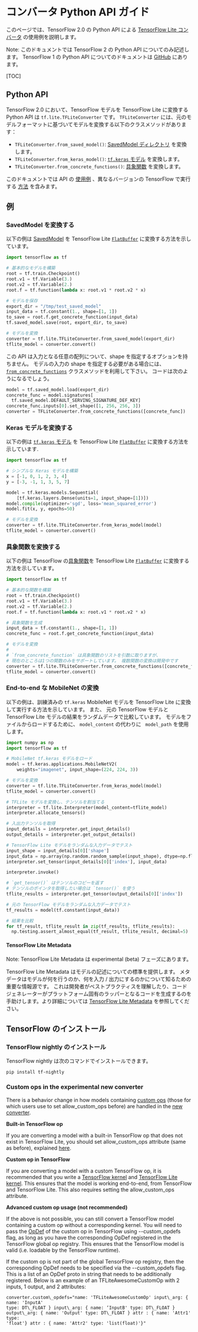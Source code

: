 # コンバータ Python API ガイド

このページでは、TensorFlow 2.0 の Python API による [TensorFlow Lite コンバータ](index.md) の使用例を説明します。

Note: このドキュメントでは TensorFlow 2 の Python API についてのみ記述します。
TensorFlow 1 の Python API についてのドキュメントは [GitHub](https://github.com/tensorflow/tensorflow/blob/master/tensorflow/lite/g3doc/r1/convert/python_api.md) にあります。

[TOC]

## Python API

TensorFlow 2.0 において、TensorFlow モデルを TensorFlow Lite に変換する Python API は `tf.lite.TFLiteConverter` です。
 `TFLiteConverter` には、元のモデルフォーマットに基づいてモデルを変換する以下のクラスメソッドがあります：

*   `TFLiteConverter.from_saved_model()`:
    [SavedModel ディレクトリ](https://www.tensorflow.org/guide/saved_model) を変換します。
*   `TFLiteConverter.from_keras_model()`:
    [`tf.keras` モデル](https://www.tensorflow.org/guide/keras/overview) を変換します。
*   `TFLiteConverter.from_concrete_functions()`:
    [具象関数](https://tensorflow.org/guide/concrete_function) を変換します。


このドキュメントでは API の [使用例](＃examples) 、異なるバージョンの TensorFlow で実行する [方法](#versioning) を含みます。

## 例 <a name="examples"></a>

### SavedModel を変換する <a name="saved_model"></a>

以下の例は [SavedModel](https://www.tensorflow.org/guide/saved_model) を TensorFlow Lite [`FlatBuffer`](https://google.github.io/flatbuffers/) に変換する方法を示しています。

```python
import tensorflow as tf

# 基本的なモデルを構築
root = tf.train.Checkpoint()
root.v1 = tf.Variable(3.)
root.v2 = tf.Variable(2.)
root.f = tf.function(lambda x: root.v1 * root.v2 * x)

# モデルを保存
export_dir = "/tmp/test_saved_model"
input_data = tf.constant(1., shape=[1, 1])
to_save = root.f.get_concrete_function(input_data)
tf.saved_model.save(root, export_dir, to_save)

# モデルを変換
converter = tf.lite.TFLiteConverter.from_saved_model(export_dir)
tflite_model = converter.convert()
```

この API は入力となる任意の配列について、shape を指定するオプションを持ちません。
モデルの入力の shape を指定する必要がある場合には、[`from_concrete_functions`](#concrete_function) クラスメソッドを利用して下さい。
コードは次のようになるでしょう。

```python
model = tf.saved_model.load(export_dir)
concrete_func = model.signatures[
  tf.saved_model.DEFAULT_SERVING_SIGNATURE_DEF_KEY]
concrete_func.inputs[0].set_shape([1, 256, 256, 3])
converter = TFLiteConverter.from_concrete_functions([concrete_func])
```

### Keras モデルを変換する <a name="keras"></a>

以下の例は [`tf.keras` モデル](https://www.tensorflow.org/guide/keras/overview) を TensorFlow Lite [`FlatBuffer`](https://google.github.io/flatbuffers/) に変換する方法を示しています.


```python
import tensorflow as tf

# シンプルな Keras モデルを構築
x = [-1, 0, 1, 2, 3, 4]
y = [-3, -1, 1, 3, 5, 7]

model = tf.keras.models.Sequential(
    [tf.keras.layers.Dense(units=1, input_shape=[1])])
model.compile(optimizer='sgd', loss='mean_squared_error')
model.fit(x, y, epochs=50)

# モデルを変換
converter = tf.lite.TFLiteConverter.from_keras_model(model)
tflite_model = converter.convert()
```

### 具象関数を変換する <a name="concrete_function"></a>

以下の例は TensorFlow の[具象関数](https://tensorflow.org/guide/concrete_function)を
TensorFlow Lite [`FlatBuffer`](https://google.github.io/flatbuffers/)
に変換する方法を示しています。

```python
import tensorflow as tf

# 基本的な関数を構築
root = tf.train.Checkpoint()
root.v1 = tf.Variable(3.)
root.v2 = tf.Variable(2.)
root.f = tf.function(lambda x: root.v1 * root.v2 * x)

# 具象関数を生成
input_data = tf.constant(1., shape=[1, 1])
concrete_func = root.f.get_concrete_function(input_data)

# モデルを変換
#
# `from_concrete_function` は具象関数のリストを引数に取りますが、
# 現在のところは1つの関数のみをサポートしています。 複数関数の変換は開発中です
converter = tf.lite.TFLiteConverter.from_concrete_functions([concrete_func])
tflite_model = converter.convert()
```

### End-to-end な MobileNet の変換 <a name="mobilenet"></a>

以下の例は、訓練済みの `tf.keras` MobileNet モデルを TensorFlow Lite に変換して実行する方法を示しています。
また、 元の TensorFlow モデルと TensorFlow Lite モデルの結果をランダムデータで比較しています。
モデルをファイルからロードするために、 `model_content` の代わりに ` model_path` を使用します。


```python
import numpy as np
import tensorflow as tf

# MobileNet tf.keras モデルをロード
model = tf.keras.applications.MobileNetV2(
    weights="imagenet", input_shape=(224, 224, 3))

# モデルを変換
converter = tf.lite.TFLiteConverter.from_keras_model(model)
tflite_model = converter.convert()

# TFLite モデルを変換し、テンソルを割当てる
interpreter = tf.lite.Interpreter(model_content=tflite_model)
interpreter.allocate_tensors()

# 入出力テンソルを取得
input_details = interpreter.get_input_details()
output_details = interpreter.get_output_details()

# TensorFlow Lite モデルをランダムな入力データでテスト
input_shape = input_details[0]['shape']
input_data = np.array(np.random.random_sample(input_shape), dtype=np.float32)
interpreter.set_tensor(input_details[0]['index'], input_data)

interpreter.invoke()

# `get_tensor()` はテンソルのコピーを返す
# テンソルのポインタを取得したい場合は `tensor()` を使う 
tflite_results = interpreter.get_tensor(output_details[0]['index'])

# 元の TensorFlow モデルをランダムな入力データでテスト
tf_results = model(tf.constant(input_data))

# 結果を比較
for tf_result, tflite_result in zip(tf_results, tflite_results):
  np.testing.assert_almost_equal(tf_result, tflite_result, decimal=5)
```

#### TensorFlow Lite Metadata

Note: TensorFlow Lite Metadata は experimental (beta) フェーズにあります。

TensorFlow Lite Metadata はモデルの記述についての標準を提供します。
メタデータはモデルが何を行うのか、何を入力 / 出力にするのかについて知るための重要な情報源です。
これは開発者がベストプラクティスを理解したり、コードジェネレーターがプラットフォーム固有のラッパーとなるコードを生成するのを手助けします。より詳細については [TensorFlow Lite Metadata](metadata.md) を参照してください。

## TensorFlow のインストール <a name="versioning"></a>

### TensorFlow nightly のインストール <a name="2.0-nightly"></a>

TensorFlow nightly は次のコマンドでインストールできます。

```
pip install tf-nightly
```

### Custom ops in the experimental new converter

There is a behavior change in how models containing
[custom ops](https://www.tensorflow.org/lite/guide/ops_custom) (those for which
users use to set allow\_custom\_ops before) are handled in the
[new converter](https://github.com/tensorflow/tensorflow/blob/917ebfe5fc1dfacf8eedcc746b7989bafc9588ef/tensorflow/lite/python/lite.py#L81).

**Built-in TensorFlow op**

If you are converting a model with a built-in TensorFlow op that does not exist
in TensorFlow Lite, you should set allow\_custom\_ops attribute (same as
before), explained [here](https://www.tensorflow.org/lite/guide/ops_custom).

**Custom op in TensorFlow**

If you are converting a model with a custom TensorFlow op, it is recommended
that you write a [TensorFlow kernel](https://www.tensorflow.org/guide/create_op)
and [TensorFlow Lite kernel](https://www.tensorflow.org/lite/guide/ops_custom).
This ensures that the model is working end-to-end, from TensorFlow and
TensorFlow Lite. This also requires setting the allow\_custom\_ops attribute.

**Advanced custom op usage (not recommended)**

If the above is not possible, you can still convert a TensorFlow model
containing a custom op without a corresponding kernel. You will need to pass the
[OpDef](https://github.com/tensorflow/tensorflow/blob/master/tensorflow/core/framework/op_def.proto)
of the custom op in TensorFlow using --custom\_opdefs flag, as long as you have
the corresponding OpDef registered in the TensorFlow global op registry. This
ensures that the TensorFlow model is valid (i.e. loadable by the TensorFlow
runtime).

If the custom op is not part of the global TensorFlow op registry, then the
corresponding OpDef needs to be specified via the --custom\_opdefs flag. This is
a list of an OpDef proto in string that needs to be additionally registered.
Below is an example of an TFLiteAwesomeCustomOp with 2 inputs, 1 output, and 2
attributes:

```
converter.custom\_opdefs="name: 'TFLiteAwesomeCustomOp' input\_arg: { name: 'InputA'
type: DT\_FLOAT } input\_arg: { name: ‘InputB' type: DT\_FLOAT }
output\_arg: { name: 'Output' type: DT\_FLOAT } attr : { name: 'Attr1' type:
'float'} attr : { name: 'Attr2' type: 'list(float)'}"
```